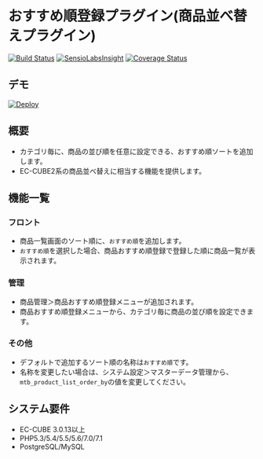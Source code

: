 # おすすめ順登録プラグイン(商品並べ替えプラグイン)

[![Build Status](https://travis-ci.org/EC-CUBE/product-priority-plugin.svg?branch=master)](https://travis-ci.org/EC-CUBE/product-priority-plugin)
[![SensioLabsInsight](https://insight.sensiolabs.com/projects/7126b7f0-4e67-4aba-86cb-08d8214975fe/mini.png)](https://insight.sensiolabs.com/projects/7126b7f0-4e67-4aba-86cb-08d8214975fe)
[![Coverage Status](https://coveralls.io/repos/github/EC-CUBE/product-priority-plugin/badge.svg?branch=master)](https://coveralls.io/github/EC-CUBE/product-priority-plugin?branch=master)

## デモ

[![Deploy](https://www.herokucdn.com/deploy/button.png)](https://heroku.com/deploy)

## 概要

- カテゴリ毎に、商品の並び順を任意に設定できる、おすすめ順ソートを追加します。
- EC-CUBE2系の商品並べ替えに相当する機能を提供します。

## 機能一覧

### フロント

- 商品一覧画面のソート順に、`おすすめ順`を追加します。
- `おすすめ順`を選択した場合、商品おすすめ順登録で登録した順に商品一覧が表示されます。

### 管理

- 商品管理＞商品おすすめ順登録メニューが追加されます。
- 商品おすすめ順登録メニューから、カテゴリ毎に商品の並び順を設定できます。

### その他

- デフォルトで追加するソート順の名称は`おすすめ順`です。
- 名称を変更したい場合は、システム設定＞マスターデータ管理から、`mtb_product_list_order_by`の値を変更してください。

## システム要件

- EC-CUBE 3.0.13以上
- PHP5.3/5.4/5.5/5.6/7.0/7.1
- PostgreSQL/MySQL
